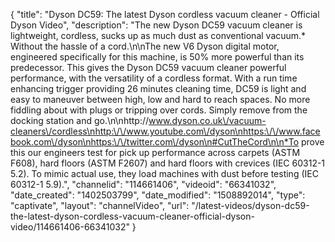 {
    "title": "Dyson DC59: The latest Dyson cordless vacuum cleaner - Official Dyson Video",
    "description": "The new Dyson DC59 vacuum cleaner is lightweight, cordless, sucks up as much dust as conventional vacuum.* Without the hassle of a cord.\n\nThe new V6 Dyson digital motor, engineered specifically for this machine, is 50% more powerful than its predecessor. This gives the Dyson DC59 vacuum cleaner powerful performance, with the versatility of a cordless format. With a run time enhancing trigger providing 26 minutes cleaning time, DC59 is light and easy to maneuver between high, low and hard to reach spaces. No more fiddling about with plugs or tripping over cords. Simply remove from the docking station and go.\n\nhttp:\/\/www.dyson.co.uk\/vacuum-cleaners\/cordless\nhttp:\/\/www.youtube.com\/dyson\nhttps:\/\/www.facebook.com\/dyson\nhttps:\/\/twitter.com\/dyson\n#CutTheCord\n\n*To prove this our engineers test for pick up performance across carpets (ASTM F608), hard floors (ASTM F2607) and hard floors with crevices (IEC 60312-1 5.2). To mimic actual use, they load machines with dust before testing (IEC 60312-1 5.9).",
    "channelid": "114661406",
    "videoid": "66341032",
    "date_created": "1402503799",
    "date_modified": "1508892014",
    "type": "captivate",
    "layout": "channelVideo",
    "url": "\/latest-videos\/dyson-dc59-the-latest-dyson-cordless-vacuum-cleaner-official-dyson-video\/114661406-66341032"
}